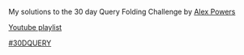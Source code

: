 My solutions to the 30 day Query Folding Challenge by [Alex Powers](https://twitter.com/notaboutthecell)

[Youtube playlist](https://www.youtube.com/playlist?list=PLKW7XPyNDgRCorKNS1bfZoAO3YSIAVz3N)

[#30DQUERY](https://twitter.com/search?q=%2330dquery&src=typed_query)
